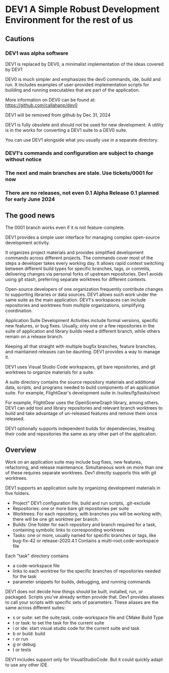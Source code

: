 # DEV1  A Simple Robust Development Environment for the rest of us

## Cautions

### DEV1 was alpha software

DEV1 is replaced by DEV0, a minimalist implementation of the ideas covered by DEV1

DEV0 is much simpler and emphasizes  the dev0 commands, ide, build and run. 
It includes examples of user-provided implementation scripts for building and running executables that are part of the application.

More information on DEV0 can be found at: https://github.com/callahanp/dev0

DEV1 will be removed from github by Dec 31, 2024

DEV1 is fully obsolete and should not be used for new development.
A utility is in the works for converting a DEV1 suite to a DEV0 suite.

You can use DEV1 alongside what you usually use in a separate directory.

### DEV1's commands and configuration are subject to change without notice

### The next and main branches are stale. Use tickets/0001 for now

### There are no releases, not even 0.1  Alpha Release 0.1 planned for early June 2024

## The good news

The 0001 branch works even if it is not feature-complete.

DEV1 provides a simple user interface for managing complex open-source development activity.

It organizes project materials and provides simplified development commands across different projects.  The commands cover most of the steps a developer takes every working day.  It allows rapid context switching between different build types for specific branches, tags, or commits, delivering changes via personal forks of upstream repositories.  Dev1 avoids using git stash, preferring separate worktrees for different contexts.

Open-source developers of one organization frequently contribute changes to supporting libraries or data sources.  DEV1 allows such work under the same suite as the main application. DEV1's workspaces can include repositories and worktrees from multiple organizations, simplifying coordination.

Application Suite Development Activities include formal versions, specific new features, or bug fixes.  Usually, only one or a few repositories in the suite of application and library builds need a different branch, while others remain on a release branch.

Keeping all that straight with multiple bugfix branches, feature branches, and maintained releases can be daunting.  DEV1 provides a way to manage it.

DEV1 uses Visual Studio Code workspaces, git bare repositories, and git worktrees to organize materials for a suite.

A suite directory contains the source repository materials and additional data, scripts, and programs needed to build components of an application suite.
For example, FlightGear's development suite in /suites/fg/tasks/next

For example, FlightGear uses the OpenSceneGraph library, among others.  DEV1 can add tool and library repositories and relevant branch worktrees to build and take advantage of un-released features and remove them once released.

DEV1 optionally supports independent builds for dependencies, treating their code and repositories the same as any other part of the application.

## Overview

Work on an application suite may include bug fixes, new features, refactoring, and release maintenance. Simultaneous work on more than one of these requires separate worktrees.  Dev1 directly supports this with git worktrees.

DEV1 supports an application suite by organizing development materials in five folders.

- Project" DEV1 configuration file, build and run scripts, .git-exclude
- Repositories: one or more bare git repositories per suite
- Worktrees: For each repository, with branches you will be working with, there will be one git worktree per branch.
- Builds: One folder for each repository and branch required for a task, containing symbolic links to corresponding worktrees
- Tasks: one or more, usually named for specific branches or tags, like bug-fix-42 or release-2020.4.1 Contains a multi-root.code-workspace file

Each "task" directory contains

- a code-workspace file
- links to each worktree for the specific branches of repositories needed for the task
- parameter snippets for builds, debugging, and running commands

DEV1 does not decide how things should be built, installed, run, or packaged. Scripts you've already written provide that.  Dev1 provides aliases to call your scripts with specific sets of parameters. These aliases are  the same across different suites:

- s or suite: set the suite,task, code-workspace file and CMake Build Type
- t or task: to set the task for the current suite
- i or ide: start visual studio code for the current suite and task
- b or build: build
- r or run
- g or debug
- t or tests

DEV1 includes support only for VisualStudioCode. But it could quickly adapt to use any other IDE.
